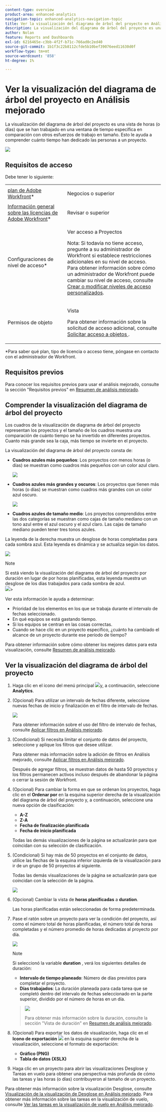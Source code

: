 ```yaml
---
content-type: overview
product-area: enhanced-analytics
navigation-topic: enhanced-analytics-navigation-topic
title: Ver la visualización del diagrama de árbol del proyecto en Análisis mejorado
description: La visualización del diagrama de árbol del proyecto es una vista de horas (o días) que se han trabajado en una ventana de tiempo específica en comparación con otros esfuerzos de trabajo en tamaño. Esto le ayuda a comprender cuánto tiempo han dedicado las personas a un proyecto.
author: Nolan
feature: Reports and Dashboards
exl-id: 6216465e-c3bb-4f2f-b71c-766ad0c2ed40
source-git-commit: 1b1f3c22b8112cfde5b10bef39076eed11630d0f
workflow-type: tm+mt
source-wordcount: '858'
ht-degree: 1%

---
```


# Ver la visualización del diagrama de árbol del proyecto en Análisis mejorado

La visualización del diagrama de árbol del proyecto es una vista de horas (o días) que se han trabajado en una ventana de tiempo específica en comparación con otros esfuerzos de trabajo en tamaño. Esto le ayuda a comprender cuánto tiempo han dedicado las personas a un proyecto.

![](assets/project-treemap-350x126.png)

## Requisitos de acceso

Debe tener lo siguiente:

<table style="table-layout:auto"> 
 <col> 
 <col> 
 <tbody> 
  <tr> 
   <td role="rowheader"><a href="https://www.workfront.com/plans" target="_blank">plan de Adobe Workfront</a>*</td> 
   <td> <p>Negocios o superior</p> </td> 
  </tr> 
  <tr> 
   <td role="rowheader"><a href="../administration-and-setup/add-users/access-levels-and-object-permissions/wf-licenses.md" class="MCXref xref">Información general sobre las licencias de Adobe Workfront</a>*</td> 
   <td> <p>Revisar o superior</p> </td> 
  </tr> 
  <tr> 
   <td role="rowheader">Configuraciones de nivel de acceso*</td> 
   <td> <p>Ver acceso a Proyectos</p> <p>Nota: Si todavía no tiene acceso, pregunte a su administrador de Workfront si establece restricciones adicionales en su nivel de acceso.<br>Para obtener información sobre cómo un administrador de Workfront puede cambiar su nivel de acceso, consulte <a href="../administration-and-setup/add-users/configure-and-grant-access/create-modify-access-levels.md" class="MCXref xref">Crear o modificar niveles de acceso personalizados</a>.</p> </td> 
  </tr> 
  <tr> 
   <td role="rowheader">Permisos de objeto</td> 
   <td> <p>Vista</p> <p>Para obtener información sobre la solicitud de acceso adicional, consulte <a href="../workfront-basics/grant-and-request-access-to-objects/request-access.md" class="MCXref xref">Solicitar acceso a objetos </a>.</p> </td> 
  </tr> 
 </tbody> 
</table>

&#42;Para saber qué plan, tipo de licencia o acceso tiene, póngase en contacto con el administrador de Workfront.

## Requisitos previos

Para conocer los requisitos previos para usar el análisis mejorado, consulte la sección &quot;Requisitos previos&quot; en [Resumen de análisis mejorado](../enhanced-analytics/enhanced-analytics-overview.md).

## Comprender la visualización del diagrama de árbol del proyecto

Los cuadros de la visualización de diagrama de árbol del proyecto representan los proyectos y el tamaño de los cuadros muestra una comparación de cuánto tiempo se ha invertido en diferentes proyectos. Cuanto más grande sea la caja, más tiempo se invierte en el proyecto.

La visualización del diagrama de árbol del proyecto consta de:

* **Cuadros azules más pequeños**: Los proyectos con menos horas (o días) se muestran como cuadros más pequeños con un color azul claro.

   ![](assets/project-treemap-smaller-box.png)

* **Cuadros azules más grandes y oscuros**: Los proyectos que tienen más horas (o días) se muestran como cuadros más grandes con un color azul oscuro.

   ![](assets/project-treemap-larger-box-350x205.png)

* **Cuadros azules de tamaño medio**: Los proyectos comprendidos entre las dos categorías se muestran como cajas de tamaño mediano con un tono azul entre el azul oscuro y el azul claro. Las cajas de tamaño mediano pueden tener tres tonos azules.

La leyenda de la derecha muestra un desglose de horas completadas para cada sombra azul. Esta leyenda es dinámica y se actualiza según los datos.

![](assets/project-treemap-hours-completed.png)

>[!NOTE]
>
>Si está viendo la visualización del diagrama de árbol del proyecto por duración en lugar de por horas planificadas, esta leyenda muestra un desglose de los días trabajados para cada sombra de azul.\
>![](assets/project-treemap-days-worked.png)>

Ver esta información le ayuda a determinar:

* Prioridad de los elementos en los que se trabaja durante el intervalo de fechas seleccionado.
* En qué equipos se está gastando tiempo.
* Si los equipos se centran en las cosas correctas.
* Cuando se hace clic en un proyecto específico, ¿cuánto ha cambiado el alcance de un proyecto durante ese período de tiempo?

Para obtener información sobre cómo obtener los mejores datos para esta visualización, consulte [Resumen de análisis mejorado](../enhanced-analytics/enhanced-analytics-overview.md).

## Ver la visualización del diagrama de árbol del proyecto

1. Haga clic en el icono del menú principal ![](assets/main-menu-icon-16x12.png)y, a continuación, seleccione **Analytics**.
1. (Opcional) Para utilizar un intervalo de fechas diferente, seleccione nuevas fechas de inicio y finalización en el filtro de intervalo de fechas.

   ![](assets/filters-select-date-range-350x344.png)

   Para obtener información sobre el uso del filtro de intervalo de fechas, consulte [Aplicar filtros en Análisis mejorado](../enhanced-analytics/use-enhanced-analytics-filters.md).

1. (Condicional) Si necesita limitar el conjunto de datos del proyecto, seleccione y aplique los filtros que desee utilizar.

   Para obtener más información sobre la adición de filtros en Análisis mejorado, consulte [Aplicar filtros en Análisis mejorado](../enhanced-analytics/use-enhanced-analytics-filters.md).

   Después de agregar filtros, se muestran datos de hasta 50 proyectos y los filtros permanecen activos incluso después de abandonar la página o cerrar la sesión de Workfront.

1. (Opcional) Para cambiar la forma en que se ordenan los proyectos, haga clic en el **Ordenar por** en la esquina superior derecha de la visualización del diagrama de árbol del proyecto y, a continuación, seleccione una nueva opción de clasificación:

   * **A-Z**
   * **Z-A**
   * **Fecha de finalización planificada**
   * **Fecha de inicio planificada**

   Todas las demás visualizaciones de la página se actualizarán para que coincidan con su selección de clasificación.

1. (Condicional) Si hay más de 50 proyectos en el conjunto de datos, utilice las flechas de la esquina inferior izquierda de la visualización para ir de un grupo de 50 proyectos al siguiente.

   Todas las demás visualizaciones de la página se actualizarán para que coincidan con la selección de la página.

   ![](assets/pagination-350x118.png)

1. (Opcional) Cambiar la vista de **horas planificadas** a **duration**.

   Las horas planificadas están seleccionadas de forma predeterminada.

1. Pase el ratón sobre un proyecto para ver la condición del proyecto, así como el número total de horas planificadas, el número total de horas completadas y el número promedio de horas dedicadas al proyecto por día.

   ![](assets/project-treemap-project-details-350x404.png)

   >[!NOTE]
   >
   >Si seleccionó la variable **duration** , verá los siguientes detalles de duración:
   >
   >* **Intervalo de tiempo planeado**: Número de días previstos para completar el proyecto.
   >* **Días trabajados**: La duración planeada para cada tarea que se completó dentro del intervalo de fechas seleccionado en la parte superior, dividido por el número de horas en un día.

   >   
   >![](assets/duration-treemap-350x159.png)
   >
   >Para obtener más información sobre la duración, consulte la sección &quot;Vista de duración&quot; en [Resumen de análisis mejorado](../enhanced-analytics/enhanced-analytics-overview.md).

1. (Opcional) Para exportar los datos de visualización, haga clic en el **Icono de exportación** ![](assets/export.png) en la esquina superior derecha de la visualización, seleccione el formato de exportación:

   * **Gráfico (PNG)**
   * **Tabla de datos (XSLX)**

1. Haga clic en un proyecto para abrir las visualizaciones Desglose y Tareas en vuelo para obtener una perspectiva más profunda de cómo las tareas y las horas (o días) contribuyeron al tamaño de un proyecto.

Para obtener más información sobre la visualización Desglose, consulte [Visualización de la visualización de Desglose en Análisis mejorado](../enhanced-analytics/burndown-overview.md). Para obtener más información sobre las tareas en la visualización de vuelo, consulte [Ver las tareas en la visualización de vuelo en Análisis mejorado](../enhanced-analytics/tasks-in-flight-overview.md).

